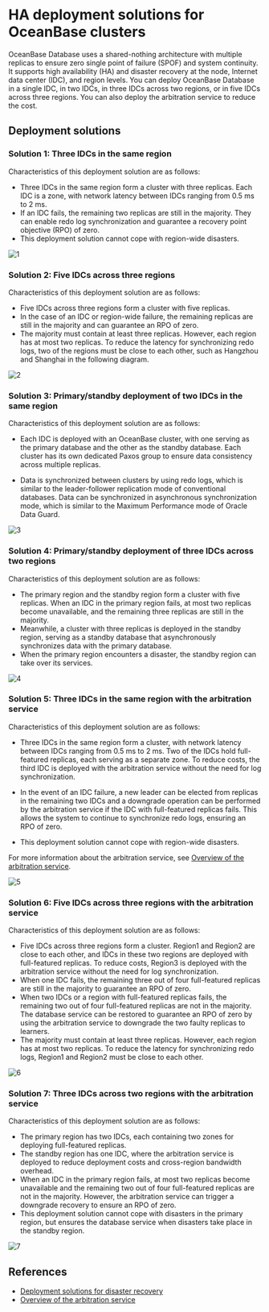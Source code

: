 # HA deployment solutions for OceanBase clusters

OceanBase Database uses a shared-nothing architecture with multiple replicas to ensure zero single point of failure (SPOF) and system continuity. It supports high availability (HA) and disaster recovery at the node, Internet data center (IDC), and region levels. You can deploy OceanBase Database in a single IDC, in two IDCs, in three IDCs across two regions, or in five IDCs across three regions. You can also deploy the arbitration service to reduce the cost.

## Deployment solutions

### Solution 1: Three IDCs in the same region

Characteristics of this deployment solution are as follows:

* Three IDCs in the same region form a cluster with three replicas. Each IDC is a zone, with network latency between IDCs ranging from 0.5 ms to 2 ms.
* If an IDC fails, the remaining two replicas are still in the majority. They can enable redo log synchronization and guarantee a recovery point objective (RPO) of zero.
* This deployment solution cannot cope with region-wide disasters.

![1](https://obbusiness-private.oss-cn-shanghai.aliyuncs.com/doc/img/observer-enterprise/V4.2.1/EN_US/400.deploy/%E5%86%85%E6%A0%B802-1%402x.png)

### Solution 2: Five IDCs across three regions

Characteristics of this deployment solution are as follows:

* Five IDCs across three regions form a cluster with five replicas.
* In the case of an IDC or region-wide failure, the remaining replicas are still in the majority and can guarantee an RPO of zero.
* The majority must contain at least three replicas. However, each region has at most two replicas. To reduce the latency for synchronizing redo logs, two of the regions must be close to each other, such as Hangzhou and Shanghai in the following diagram.

![2](https://obbusiness-private.oss-cn-shanghai.aliyuncs.com/doc/img/observer-enterprise/V4.2.1/EN_US/400.deploy/%E5%86%85%E6%A0%B802-2%402x.png)

### Solution 3: Primary/standby deployment of two IDCs in the same region

Characteristics of this deployment solution are as follows:

* Each IDC is deployed with an OceanBase cluster, with one serving as the primary database and the other as the standby database. Each cluster has its own dedicated Paxos group to ensure data consistency across multiple replicas.

* Data is synchronized between clusters by using redo logs, which is similar to the leader-follower replication mode of conventional databases. Data can be synchronized in asynchronous synchronization mode, which is similar to the Maximum Performance mode of Oracle Data Guard.

![3](https://obbusiness-private.oss-cn-shanghai.aliyuncs.com/doc/img/observer-enterprise/V4.2.1/EN_US/400.deploy/%E5%86%85%E6%A0%B802-3%402x.png)

### Solution 4: Primary/standby deployment of three IDCs across two regions

Characteristics of this deployment solution are as follows:

* The primary region and the standby region form a cluster with five replicas. When an IDC in the primary region fails, at most two replicas become unavailable, and the remaining three replicas are still in the majority.
* Meanwhile, a cluster with three replicas is deployed in the standby region, serving as a standby database that asynchronously synchronizes data with the primary database.
* When the primary region encounters a disaster, the standby region can take over its services.

![4](https://obbusiness-private.oss-cn-shanghai.aliyuncs.com/doc/img/observer-enterprise/V4.2.1/EN_US/400.deploy/%E5%86%85%E6%A0%B802-4.png)

### Solution 5: Three IDCs in the same region with the arbitration service

Characteristics of this deployment solution are as follows:

* Three IDCs in the same region form a cluster, with network latency between IDCs ranging from 0.5 ms to 2 ms. Two of the IDCs hold full-featured replicas, each serving as a separate zone. To reduce costs, the third IDC is deployed with the arbitration service without the need for log synchronization.
  
* In the event of an IDC failure, a new leader can be elected from replicas in the remaining two IDCs and a downgrade operation can be performed by the arbitration service if the IDC with full-featured replicas fails. This allows the system to continue to synchronize redo logs, ensuring an RPO of zero.

* This deployment solution cannot cope with region-wide disasters.


For more information about the arbitration service, see [Overview of the arbitration service](../600.manage/400.high-availability/400.arbitration-high-availability/100.arbitration-service-overview.md).


![5](https://obbusiness-private.oss-cn-shanghai.aliyuncs.com/doc/img/observer-enterprise/V4.2.1/EN_US/400.deploy/%E5%86%85%E6%A0%B802-5%402x.png)

### Solution 6: Five IDCs across three regions with the arbitration service

Characteristics of this deployment solution are as follows:

* Five IDCs across three regions form a cluster. Region1 and Region2 are close to each other, and IDCs in these two regions are deployed with full-featured replicas. To reduce costs, Region3 is deployed with the arbitration service without the need for log synchronization.
* When one IDC fails, the remaining three out of four full-featured replicas are still in the majority to guarantee an RPO of zero.
* When two IDCs or a region with full-featured replicas fails, the remaining two out of four full-featured replicas are not in the majority. The database service can be restored to guarantee an RPO of zero by using the arbitration service to downgrade the two faulty replicas to learners.
* The majority must contain at least three replicas. However, each region has at most two replicas. To reduce the latency for synchronizing redo logs, Region1 and Region2 must be close to each other.

![6](https://obbusiness-private.oss-cn-shanghai.aliyuncs.com/doc/img/observer-enterprise/V4.2.1/EN_US/400.deploy/%E5%86%85%E6%A0%B802-6%402x.png)

### Solution 7: Three IDCs across two regions with the arbitration service

Characteristics of this deployment solution are as follows:

* The primary region has two IDCs, each containing two zones for deploying full-featured replicas.
* The standby region has one IDC, where the arbitration service is deployed to reduce deployment costs and cross-region bandwidth overhead.
* When an IDC in the primary region fails, at most two replicas become unavailable and the remaining two out of four full-featured replicas are not in the majority. However, the arbitration service can trigger a downgrade recovery to ensure an RPO of zero.
* This deployment solution cannot cope with disasters in the primary region, but ensures the database service when disasters take place in the standby region.

![7](https://obbusiness-private.oss-cn-shanghai.aliyuncs.com/doc/img/observer-enterprise/V4.2.1/EN_US/400.deploy/%E5%86%85%E6%A0%B802-7.png)

## References

* [Deployment solutions for disaster recovery](../700.reference/100.oceanbase-database-concepts/1000.high-data-reliability-and-availability/200.disaster-recovery-deployment-plan.md)
* [Overview of the arbitration service](../600.manage/400.high-availability/400.arbitration-high-availability/100.arbitration-service-overview.md)